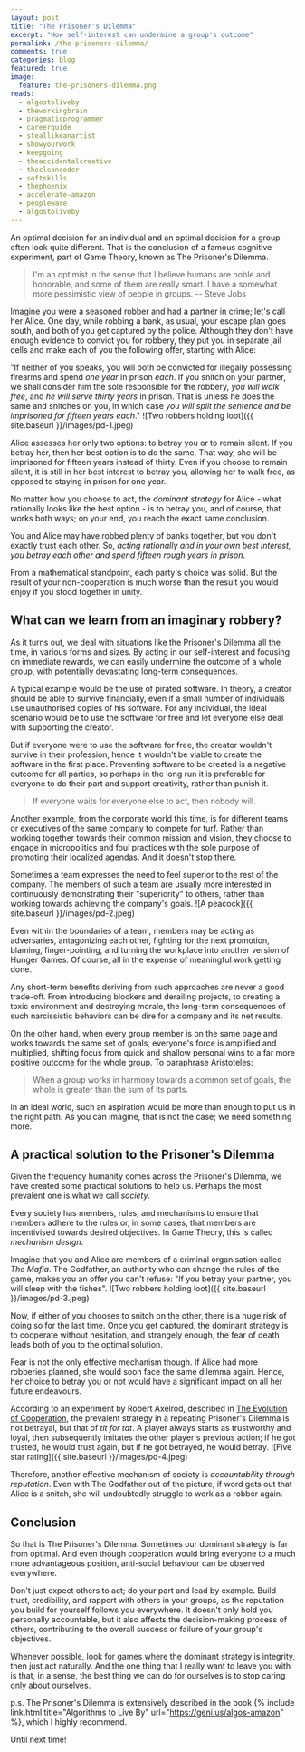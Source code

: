 ```yaml
---
layout: post
title: "The Prisoner's Dilemma"
excerpt: "How self-interest can undermine a group's outcome"
permalink: /the-prisoners-dilemma/
comments: true
categories: blog
featured: true
image:
  feature: the-prisoners-dilemma.png
reads:
  - algostoliveby
  - theworkingbrain
  - pragmaticprogrammer
  - careerguide
  - steallikeanartist
  - showyourwork
  - keepgoing
  - theaccidentalcreative
  - thecleancoder
  - softskills
  - thephoenix
  - accelerate-amazon
  - peopleware
  - algostoliveby
---
```


An optimal decision for an individual and an optimal decision for a group often look quite different. That is the conclusion of a famous cognitive experiment, part of Game Theory, known as The Prisoner's Dilemma.

> I'm an optimist in the sense that I believe humans are noble and honorable, and some of them are really smart. I have a somewhat more pessimistic view of people in groups. -- Steve Jobs

Imagine you were a seasoned robber and had a partner in crime; let's call her Alice. One day, while robbing a bank, as usual, your escape plan goes south, and both of you get captured by the police. Although they don't have enough evidence to convict you for robbery, they put you in separate jail cells and make each of you the following offer, starting with Alice:

"If neither of you speaks, you will both be convicted for illegally possessing firearms and spend *one year* in prison *each*. If you snitch on your partner, we shall consider him the sole responsible for the robbery, *you will walk free*, and *he will serve thirty years* in prison. That is unless he does the same and snitches on you, in which case *you will split the sentence and be imprisoned for fifteen years each*."
![Two robbers holding loot]({{ site.baseurl }}/images/pd-1.jpeg)

Alice assesses her only two options: to betray you or to remain silent. If you betray her, then her best option is to do the same. That way, she will be imprisoned for fifteen years instead of thirty. Even if you choose to remain silent, it is still in her best interest to betray you, allowing her to walk free, as opposed to staying in prison for one year.

No matter how you choose to act, the *dominant strategy* for Alice - what rationally looks like the best option - is to betray you, and of course, that works both ways; on your end, you reach the exact same conclusion.

You and Alice may have robbed plenty of banks together, but you don't exactly trust each other. So, *acting rationally and in your own best interest, you betray each other and spend fifteen rough years in prison*.

From a mathematical standpoint, each party's choice was solid. But the result of your non-cooperation is much worse than the result you would enjoy if you stood together in unity.

## What can we learn from an imaginary robbery?

As it turns out, we deal with situations like the Prisoner's Dilemma all the time, in various forms and sizes. By acting in our self-interest and focusing on immediate rewards, we can easily undermine the outcome of a whole group, with potentially devastating long-term consequences.

A typical example would be the use of pirated software. In theory, a creator should be able to survive financially, even if a small number of individuals use unauthorised copies of his software. For any individual, the ideal scenario would be to use the software for free and let everyone else deal with supporting the creator.

But if everyone were to use the software for free, the creator wouldn't survive in their profession, hence it wouldn't be viable to create the software in the first place. Preventing software to be created is a negative outcome for all parties, so perhaps in the long run it is preferable for everyone to do their part and support creativity, rather than punish it.

> If everyone waits for everyone else to act, then nobody will.

Another example, from the corporate world this time, is for different teams or executives of the same company to compete for turf. Rather than working together towards their common mission and vision, they choose to engage in micropolitics and foul practices with the sole purpose of promoting their localized agendas. And it doesn't stop there.

Sometimes a team expresses the need to feel superior to the rest of the company. The members of such a team are usually more interested in continuously demonstrating their "superiority" to others, rather than working towards achieving the company's goals.
![A peacock]({{ site.baseurl }}/images/pd-2.jpeg)

Even within the boundaries of a team, members may be acting as adversaries, antagonizing each other, fighting for the next promotion, blaming, finger-pointing, and turning the workplace into another version of Hunger Games. Of course, all in the expense of meaningful work getting done.

Any short-term benefits deriving from such approaches are never a good trade-off. From introducing blockers and derailing projects, to creating a toxic environment and destroying morale, the long-term consequences of such narcissistic behaviors can be dire for a company and its net results.

On the other hand, when every group member is on the same page and works towards the same set of goals, everyone's force is amplified and multiplied, shifting focus from quick and shallow personal wins to a far more positive outcome for the whole group. To paraphrase Aristoteles:

> When a group works in harmony towards a common set of goals, the whole is greater than the sum of its parts.

In an ideal world, such an aspiration would be more than enough to put us in the right path. As you can imagine, that is not the case; we need something more.

## A practical solution to the Prisoner's Dilemma

Given the frequency humanity comes across the Prisoner's Dilemma, we have created some practical solutions to help us. Perhaps the most prevalent one is what we call *society*.

Every society has members, rules, and mechanisms to ensure that members adhere to the rules or, in some cases, that members are incentivised towards desired objectives. In Game Theory, this is called *mechanism design*.

Imagine that you and Alice are members of a criminal organisation called *The Mafia*. The Godfather, an authority who can change the rules of the game, makes you an offer you can't refuse: "If you betray your partner, you will sleep with the fishes".
![Two robbers holding loot]({{ site.baseurl }}/images/pd-3.jpeg)

Now, if either of you chooses to snitch on the other, there is a huge risk of doing so for the last time. Once you get captured, the dominant strategy is to cooperate without hesitation, and strangely enough, the fear of death leads both of you to the optimal solution.

Fear is not the only effective mechanism though. If Alice had more robberies planned, she would soon face the same dilemma again. Hence, her choice to betray you or not would have a significant impact on all her future endeavours.

According to an experiment by Robert Axelrod, described in [The Evolution of Cooperation](https://en.wikipedia.org/wiki/The_Evolution_of_Cooperation), the prevalent strategy in a repeating Prisoner's Dilemma is not betrayal, but that of *tit for tat*. A player always starts as trustworthy and loyal, then subsequently imitates the other player's previous action; if he got trusted, he would trust again, but if he got betrayed, he would betray.
![Five star rating]({{ site.baseurl }}/images/pd-4.jpeg)

Therefore, another effective mechanism of society is *accountability through reputation*. Even with The Godfather out of the picture, if word gets out that Alice is a snitch, she will undoubtedly struggle to work as a robber again.

## Conclusion

So that is The Prisoner's Dilemma. Sometimes our dominant strategy is far from optimal. And even though cooperation would bring everyone to a much more advantageous position, anti-social behaviour can be observed everywhere.

Don't just expect others to act; do your part and lead by example. Build trust, credibility, and rapport with others in your groups, as the reputation you build for yourself follows you everywhere. It doesn't only hold you personally accountable, but it also affects the decision-making process of others, contributing to the overall success or failure of your group's objectives.

Whenever possible, look for games where the dominant strategy is integrity, then just act naturally. And the one thing that I really want to leave you with is that, in a sense, the best thing we can do for ourselves is to stop caring only about ourselves.

p.s. The Prisoner's Dilemma is extensively described in the book {% include link.html title="Algorithms to Live By" url="https://geni.us/algos-amazon" %}, which I highly recommend.

Until next time!

